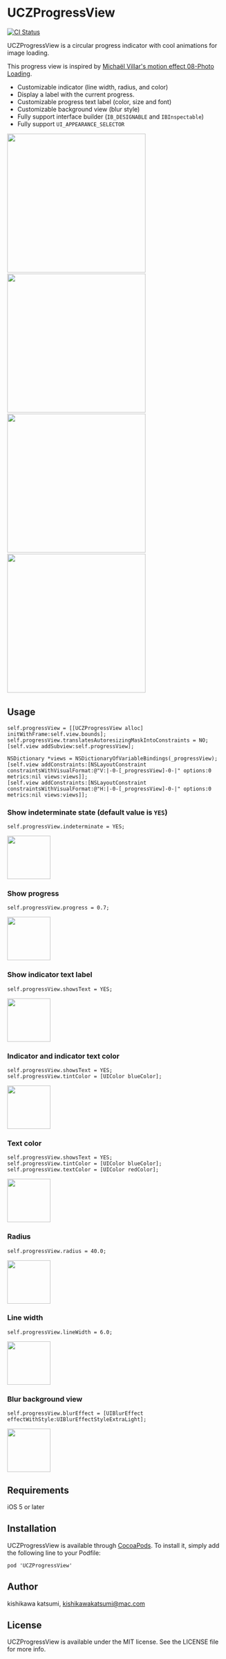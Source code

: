 # UCZProgressView
[![CI Status](http://img.shields.io/travis/kishikawakatsumi/UCZProgressView.svg?style=flat)](https://travis-ci.org/kishikawakatsumi/UCZProgressView)

UCZProgressView is a circular progress indicator with cool animations for image loading.

This progress view is inspired by [Michaël Villar's motion effect 08-Photo Loading](http://www.michaelvillar.com/motion).

- Customizable indicator (line width, radius, and color)
- Display a label with the current progress.
- Customizable progress text label (color, size and font)
- Customizable background view (blur style)
- Fully support interface builder (`IB_DESIGNABLE` and `IBInspectable`)
- Fully support `UI_APPEARANCE_SELECTOR`

<img src="https://raw.githubusercontent.com/kishikawakatsumi/UCZProgressView/master/Screenshots/movie1.gif" width="320px" />&nbsp;
<img src="https://raw.githubusercontent.com/kishikawakatsumi/UCZProgressView/master/Screenshots/movie2.gif" width="320px" />&nbsp;
<img src="https://raw.githubusercontent.com/kishikawakatsumi/UCZProgressView/master/Screenshots/movie3.gif" width="320px" />&nbsp;
<img src="https://raw.githubusercontent.com/kishikawakatsumi/UCZProgressView/master/Screenshots/movie4.gif" width="320px" />&nbsp;

## Usage

```objc
self.progressView = [[UCZProgressView alloc] initWithFrame:self.view.bounds];
self.progressView.translatesAutoresizingMaskIntoConstraints = NO;
[self.view addSubview:self.progressView];

NSDictionary *views = NSDictionaryOfVariableBindings(_progressView);
[self.view addConstraints:[NSLayoutConstraint constraintsWithVisualFormat:@"V:|-0-[_progressView]-0-|" options:0 metrics:nil views:views]];
[self.view addConstraints:[NSLayoutConstraint constraintsWithVisualFormat:@"H:|-0-[_progressView]-0-|" options:0 metrics:nil views:views]];
```

### Show indeterminate state (default value is `YES`)

```objc
self.progressView.indeterminate = YES;
```

<img src="https://raw.githubusercontent.com/kishikawakatsumi/UCZProgressView/master/Screenshots/indeterminate.gif" width="100px" />

### Show progress

```objc
self.progressView.progress = 0.7;
```

<img src="https://raw.githubusercontent.com/kishikawakatsumi/UCZProgressView/master/Screenshots/progress.png" width="100px" />

### Show indicator text label

```objc
self.progressView.showsText = YES;
```

<img src="https://raw.githubusercontent.com/kishikawakatsumi/UCZProgressView/master/Screenshots/showsText.png" width="100px" />

### Indicator and indicator text color

```objc
self.progressView.showsText = YES;
self.progressView.tintColor = [UIColor blueColor];
```

<img src="https://raw.githubusercontent.com/kishikawakatsumi/UCZProgressView/master/Screenshots/tintColor.png" width="100px" />

### Text color

```objc
self.progressView.showsText = YES;
self.progressView.tintColor = [UIColor blueColor];
self.progressView.textColor = [UIColor redColor];
```

<img src="https://raw.githubusercontent.com/kishikawakatsumi/UCZProgressView/master/Screenshots/textColor.png" width="100px" />

### Radius

```objc
self.progressView.radius = 40.0;
```

<img src="https://raw.githubusercontent.com/kishikawakatsumi/UCZProgressView/master/Screenshots/radius.png" width="100px" />

### Line width

```objc
self.progressView.lineWidth = 6.0;
```

<img src="https://raw.githubusercontent.com/kishikawakatsumi/UCZProgressView/master/Screenshots/lineWidth.png" width="100px" />

### Blur background view

```objc
self.progressView.blurEffect = [UIBlurEffect effectWithStyle:UIBlurEffectStyleExtraLight];
```

<img src="https://raw.githubusercontent.com/kishikawakatsumi/UCZProgressView/master/Screenshots/blur.png" width="100px" />

## Requirements

iOS 5 or later

## Installation

UCZProgressView is available through [CocoaPods](http://cocoapods.org). To install
it, simply add the following line to your Podfile:

`pod 'UCZProgressView'`

## Author

kishikawa katsumi, kishikawakatsumi@mac.com

## License

UCZProgressView is available under the MIT license. See the LICENSE file for more info.
